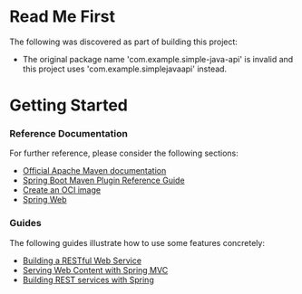 # Read Me First
The following was discovered as part of building this project:

* The original package name 'com.example.simple-java-api' is invalid and this project uses 'com.example.simplejavaapi' instead.

# Getting Started

### Reference Documentation
For further reference, please consider the following sections:

* [Official Apache Maven documentation](https://maven.apache.org/guides/index.html)
* [Spring Boot Maven Plugin Reference Guide](https://docs.spring.io/spring-boot/docs/3.0.10/maven-plugin/reference/html/)
* [Create an OCI image](https://docs.spring.io/spring-boot/docs/3.0.10/maven-plugin/reference/html/#build-image)
* [Spring Web](https://docs.spring.io/spring-boot/docs/3.0.10/reference/htmlsingle/index.html#web)

### Guides
The following guides illustrate how to use some features concretely:

* [Building a RESTful Web Service](https://spring.io/guides/gs/rest-service/)
* [Serving Web Content with Spring MVC](https://spring.io/guides/gs/serving-web-content/)
* [Building REST services with Spring](https://spring.io/guides/tutorials/rest/)

